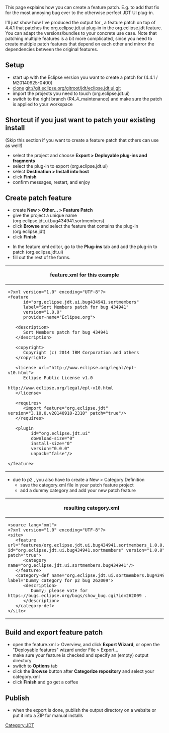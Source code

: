 This page explains how you can create a feature patch. E.g. to add that
fix for the most annoying bug ever to the otherwise perfect JDT UI
plug-in.

I'll just show how I've produced the output for , a feature patch on top
of 4.4.1 that patches the org.eclipse.jdt.ui plug-in in the
org.eclipse.jdt feature. You can adapt the versions/bundles to your
concrete use case. Note that patching multiple features is a bit more
complicated, since you need to create multiple patch features that
depend on each other and mirror the dependencies between the original
features.

## Setup

  - start up with the Eclipse version you want to create a patch for
    (4.4.1 / M20140925-0400)
  - [clone](EGit/User_Guide#Cloning_a_Repository "wikilink")
    <git://git.eclipse.org/gitroot/jdt/eclipse.jdt.ui.git>
  - import the projects you need to touch (org.eclipse.jdt.ui)
  - switch to the right branch (R4_4_maintenance) and make sure the
    patch is applied to your workspace

## Shortcut if you just want to patch your existing install

(Skip this section if you want to create a feature patch that others can
use as well\!)

  - select the project and choose **Export \> Deployable plug-ins and
    fragments**
  - select the plug-in to export (org.eclipse.jdt.ui)
  - select **Destination \> Install into host**
  - click **Finish**
  - confirm messages, restart, and enjoy

## Create patch feature

  - create **New \> Other... \> Feature Patch**
  - give the project a unique name
    (org.eclipse.jdt.ui.bug434941.sortmembers)
  - click **Browse** and select the feature that contains the plug-in
    (org.eclipse.jdt)
  - click **Finish**

<!-- end list -->

  - In the feature.xml editor, go to the **Plug-ins** tab and add the
    plug-in to patch (org.eclipse.jdt.ui)
  - fill out the rest of the forms.

<table>
<thead>
<tr class="header">
<th><p>feature.xml for this example</p></th>
</tr>
</thead>
<tbody>
<tr class="odd">
<td><div class="sourceCode" id="cb1"><pre class="sourceCode xml"><code class="sourceCode xml"><span id="cb1-1"><a href="#cb1-1" aria-hidden="true"></a><span class="kw">&lt;?xml</span> version=&quot;1.0&quot; encoding=&quot;UTF-8&quot;<span class="kw">?&gt;</span></span>
<span id="cb1-2"><a href="#cb1-2" aria-hidden="true"></a><span class="kw">&lt;feature</span></span>
<span id="cb1-3"><a href="#cb1-3" aria-hidden="true"></a><span class="ot">      id=</span><span class="st">&quot;org.eclipse.jdt.ui.bug434941.sortmembers&quot;</span></span>
<span id="cb1-4"><a href="#cb1-4" aria-hidden="true"></a><span class="ot">      label=</span><span class="st">&quot;Sort Members patch for bug 434941&quot;</span></span>
<span id="cb1-5"><a href="#cb1-5" aria-hidden="true"></a><span class="ot">      version=</span><span class="st">&quot;1.0.0&quot;</span></span>
<span id="cb1-6"><a href="#cb1-6" aria-hidden="true"></a><span class="ot">      provider-name=</span><span class="st">&quot;Eclipse.org&quot;</span><span class="kw">&gt;</span></span>
<span id="cb1-7"><a href="#cb1-7" aria-hidden="true"></a></span>
<span id="cb1-8"><a href="#cb1-8" aria-hidden="true"></a>   <span class="kw">&lt;description&gt;</span></span>
<span id="cb1-9"><a href="#cb1-9" aria-hidden="true"></a>      Sort Members patch for bug 434941</span>
<span id="cb1-10"><a href="#cb1-10" aria-hidden="true"></a>   <span class="kw">&lt;/description&gt;</span></span>
<span id="cb1-11"><a href="#cb1-11" aria-hidden="true"></a></span>
<span id="cb1-12"><a href="#cb1-12" aria-hidden="true"></a>   <span class="kw">&lt;copyright&gt;</span></span>
<span id="cb1-13"><a href="#cb1-13" aria-hidden="true"></a>      Copyright (c) 2014 IBM Corporation and others</span>
<span id="cb1-14"><a href="#cb1-14" aria-hidden="true"></a>   <span class="kw">&lt;/copyright&gt;</span></span>
<span id="cb1-15"><a href="#cb1-15" aria-hidden="true"></a></span>
<span id="cb1-16"><a href="#cb1-16" aria-hidden="true"></a>   <span class="kw">&lt;license</span><span class="ot"> url=</span><span class="st">&quot;http://www.eclipse.org/legal/epl-v10.html&quot;</span><span class="kw">&gt;</span></span>
<span id="cb1-17"><a href="#cb1-17" aria-hidden="true"></a>      Eclipse Public License v1.0</span>
<span id="cb1-18"><a href="#cb1-18" aria-hidden="true"></a></span>
<span id="cb1-19"><a href="#cb1-19" aria-hidden="true"></a>http://www.eclipse.org/legal/epl-v10.html</span>
<span id="cb1-20"><a href="#cb1-20" aria-hidden="true"></a>   <span class="kw">&lt;/license&gt;</span></span>
<span id="cb1-21"><a href="#cb1-21" aria-hidden="true"></a></span>
<span id="cb1-22"><a href="#cb1-22" aria-hidden="true"></a>   <span class="kw">&lt;requires&gt;</span></span>
<span id="cb1-23"><a href="#cb1-23" aria-hidden="true"></a>      <span class="kw">&lt;import</span><span class="ot"> feature=</span><span class="st">&quot;org.eclipse.jdt&quot;</span><span class="ot"> version=</span><span class="st">&quot;3.10.0.v20140910-2310&quot;</span><span class="ot"> patch=</span><span class="st">&quot;true&quot;</span><span class="kw">/&gt;</span></span>
<span id="cb1-24"><a href="#cb1-24" aria-hidden="true"></a>   <span class="kw">&lt;/requires&gt;</span></span>
<span id="cb1-25"><a href="#cb1-25" aria-hidden="true"></a></span>
<span id="cb1-26"><a href="#cb1-26" aria-hidden="true"></a>   <span class="kw">&lt;plugin</span></span>
<span id="cb1-27"><a href="#cb1-27" aria-hidden="true"></a><span class="ot">         id=</span><span class="st">&quot;org.eclipse.jdt.ui&quot;</span></span>
<span id="cb1-28"><a href="#cb1-28" aria-hidden="true"></a><span class="ot">         download-size=</span><span class="st">&quot;0&quot;</span></span>
<span id="cb1-29"><a href="#cb1-29" aria-hidden="true"></a><span class="ot">         install-size=</span><span class="st">&quot;0&quot;</span></span>
<span id="cb1-30"><a href="#cb1-30" aria-hidden="true"></a><span class="ot">         version=</span><span class="st">&quot;0.0.0&quot;</span></span>
<span id="cb1-31"><a href="#cb1-31" aria-hidden="true"></a><span class="ot">         unpack=</span><span class="st">&quot;false&quot;</span><span class="kw">/&gt;</span></span>
<span id="cb1-32"><a href="#cb1-32" aria-hidden="true"></a></span>
<span id="cb1-33"><a href="#cb1-33" aria-hidden="true"></a><span class="kw">&lt;/feature&gt;</span></span></code></pre></div></td>
</tr>
</tbody>
</table>

  - due to p2 , you also have to create a New \> Category Definition
      - save the category.xml file in your patch feature project
      - add a dummy category and add your new patch feature

<table>
<thead>
<tr class="header">
<th><p>resulting category.xml</p></th>
</tr>
</thead>
<tbody>
<tr class="odd">
<td><div class="sourceCode" id="cb1"><pre class="sourceCode xml"><code class="sourceCode xml"><span id="cb1-1"><a href="#cb1-1" aria-hidden="true"></a><span class="kw">&lt;source</span><span class="ot"> lang=</span><span class="st">&quot;xml&quot;</span><span class="kw">&gt;</span></span>
<span id="cb1-2"><a href="#cb1-2" aria-hidden="true"></a><span class="kw">&lt;?xml</span> version=&quot;1.0&quot; encoding=&quot;UTF-8&quot;<span class="kw">?&gt;</span></span>
<span id="cb1-3"><a href="#cb1-3" aria-hidden="true"></a><span class="kw">&lt;site&gt;</span></span>
<span id="cb1-4"><a href="#cb1-4" aria-hidden="true"></a>   <span class="kw">&lt;feature</span><span class="ot"> url=</span><span class="st">&quot;features/org.eclipse.jdt.ui.bug434941.sortmembers_1.0.0.jar&quot;</span><span class="ot"> id=</span><span class="st">&quot;org.eclipse.jdt.ui.bug434941.sortmembers&quot;</span><span class="ot"> version=</span><span class="st">&quot;1.0.0&quot;</span><span class="ot"> patch=</span><span class="st">&quot;true&quot;</span><span class="kw">&gt;</span></span>
<span id="cb1-5"><a href="#cb1-5" aria-hidden="true"></a>      <span class="kw">&lt;category</span><span class="ot"> name=</span><span class="st">&quot;org.eclipse.jdt.ui.sortmembers.bug434941&quot;</span><span class="kw">/&gt;</span></span>
<span id="cb1-6"><a href="#cb1-6" aria-hidden="true"></a>   <span class="kw">&lt;/feature&gt;</span></span>
<span id="cb1-7"><a href="#cb1-7" aria-hidden="true"></a>   <span class="kw">&lt;category-def</span><span class="ot"> name=</span><span class="st">&quot;org.eclipse.jdt.ui.sortmembers.bug434941&quot;</span><span class="ot"> label=</span><span class="st">&quot;Dummy category for p2 bug 262009&quot;</span><span class="kw">&gt;</span></span>
<span id="cb1-8"><a href="#cb1-8" aria-hidden="true"></a>      <span class="kw">&lt;description&gt;</span></span>
<span id="cb1-9"><a href="#cb1-9" aria-hidden="true"></a>         Dummy; please vote for https://bugs.eclipse.org/bugs/show_bug.cgi?id=262009 .</span>
<span id="cb1-10"><a href="#cb1-10" aria-hidden="true"></a>      <span class="kw">&lt;/description&gt;</span></span>
<span id="cb1-11"><a href="#cb1-11" aria-hidden="true"></a>   <span class="kw">&lt;/category-def&gt;</span></span>
<span id="cb1-12"><a href="#cb1-12" aria-hidden="true"></a><span class="kw">&lt;/site&gt;</span></span></code></pre></div></td>
</tr>
</tbody>
</table>

## Build and export feature patch

  - open the feature.xml \> Overview, and click **Export Wizard**, or
    open the "Deployable features" wizard under File \> Export...
  - make sure your feature is checked and specify an (empty) output
    directory
  - switch to **Options** tab
  - click the **Browse** button after **Categorize repository** and
    select your category.xml
  - click **Finish** and go get a coffee

## Publish

  - when the export is done, publish the output directory on a website
    or put it into a ZIP for manual installs

[Category:JDT](Category:JDT "wikilink")